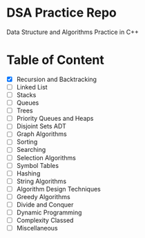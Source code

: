 # DSA Practice Repo
Data Structure and Algorithms Practice in C++

# Table of Content
- [x] Recursion and Backtracking
- [ ] Linked List
- [ ] Stacks
- [ ] Queues
- [ ] Trees
- [ ] Priority Queues and Heaps
- [ ] Disjoint Sets ADT
- [ ] Graph Algorithms
- [ ] Sorting
- [ ] Searching
- [ ] Selection Algorithms
- [ ] Symbol Tables
- [ ] Hashing
- [ ] String Algorithms
- [ ] Algorithm Design Techniques
- [ ] Greedy Algorithms
- [ ] Divide and Conquer
- [ ] Dynamic Programming
- [ ] Complexity Classed
- [ ] Miscellaneous
